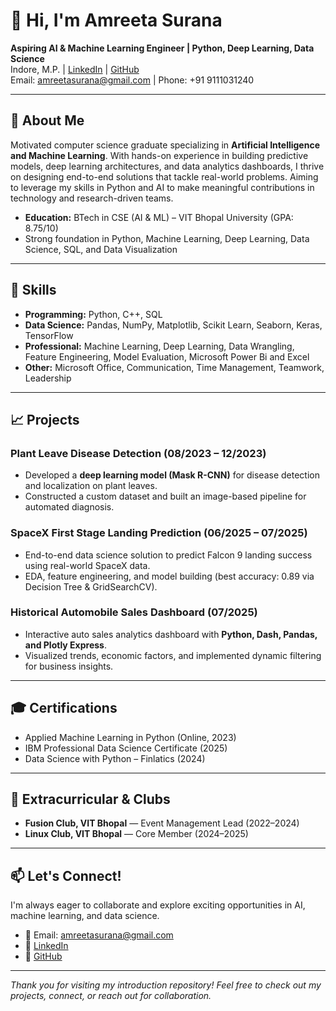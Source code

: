 # 👋 Hi, I'm Amreeta Surana

**Aspiring AI & Machine Learning Engineer | Python, Deep Learning, Data Science**  
Indore, M.P. | [LinkedIn](https://www.linkedin.com/in/amreeta-surana-1034as/) | [GitHub](https://github.com/AmreetaSurana)  
Email: amreetasurana@gmail.com | Phone: +91 9111031240

***

## 🚀 About Me

Motivated computer science graduate specializing in **Artificial Intelligence and Machine Learning**. With hands-on experience in building predictive models, deep learning architectures, and data analytics dashboards, I thrive on designing end-to-end solutions that tackle real-world problems. Aiming to leverage my skills in Python and AI to make meaningful contributions in technology and research-driven teams.

- **Education:** BTech in CSE (AI & ML) – VIT Bhopal University (GPA: 8.75/10)
- Strong foundation in Python, Machine Learning, Deep Learning, Data Science, SQL, and Data Visualization

***

## 🧠 Skills

- **Programming:** Python, C++, SQL  
- **Data Science:** Pandas, NumPy, Matplotlib, Scikit Learn, Seaborn, Keras, TensorFlow  
- **Professional:** Machine Learning, Deep Learning, Data Wrangling, Feature Engineering, Model Evaluation, Microsoft Power Bi and Excel  
- **Other:** Microsoft Office, Communication, Time Management, Teamwork, Leadership

***

## 📈 Projects

### Plant Leave Disease Detection (08/2023 – 12/2023)
- Developed a **deep learning model (Mask R-CNN)** for disease detection and localization on plant leaves.
- Constructed a custom dataset and built an image-based pipeline for automated diagnosis.

### SpaceX First Stage Landing Prediction (06/2025 – 07/2025)
- End-to-end data science solution to predict Falcon 9 landing success using real-world SpaceX data.
- EDA, feature engineering, and model building (best accuracy: 0.89 via Decision Tree & GridSearchCV).

### Historical Automobile Sales Dashboard (07/2025)
- Interactive auto sales analytics dashboard with **Python, Dash, Pandas, and Plotly Express**.
- Visualized trends, economic factors, and implemented dynamic filtering for business insights.

***

## 🎓 Certifications

- Applied Machine Learning in Python (Online, 2023)
- IBM Professional Data Science Certificate (2025)
- Data Science with Python – Finlatics (2024)

***

## 🌟 Extracurricular & Clubs

- **Fusion Club, VIT Bhopal** — Event Management Lead (2022–2024)
- **Linux Club, VIT Bhopal** — Core Member (2024–2025)

***

## 📫 Let's Connect!

I'm always eager to collaborate and explore exciting opportunities in AI, machine learning, and data science.

- 📧 Email: amreetasurana@gmail.com  
- 💼 [LinkedIn](https://www.linkedin.com/in/amreeta-surana-1034as/)  
- 🔗 [GitHub](https://github.com/AmreetaSurana)

***

*Thank you for visiting my introduction repository! Feel free to check out my projects, connect, or reach out for collaboration.*


